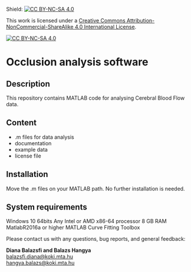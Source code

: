 Shield: [![CC BY-NC-SA 4.0][cc-by-nc-sa-shield]][cc-by-nc-sa]

This work is licensed under a [Creative Commons Attribution-NonCommercial-ShareAlike 4.0 International License][cc-by-nc-sa].

[![CC BY-NC-SA 4.0][cc-by-nc-sa-image]][cc-by-nc-sa]

[cc-by-nc-sa]: http://creativecommons.org/licenses/by-nc-sa/4.0/
[cc-by-nc-sa-image]: https://licensebuttons.net/l/by-nc-sa/4.0/88x31.png
[cc-by-nc-sa-shield]: https://img.shields.io/badge/License-CC%20BY--NC--SA%204.0-lightgrey.svg

# Occlusion analysis software

## Description

This repository contains MATLAB code for analysing Cerebral Blood Flow data.

## Content
- .m files for data analysis
- documentation
- example data
- license file

## Installation

Move the .m files on your MATLAB path. No further installation is needed.

## System requirements
Windows 10 64bits
Any Intel or AMD x86-64 processor
8 GB RAM
MatlabR2016a or higher
MATLAB Curve Fitting Toolbox

Please contact us with any questions, bug reports, and general feedback:

**Diana Balazsfi and Balazs Hangya**  
balazsfi.diana@koki.mta.hu  
hangya.balazs@koki.mta.hu
